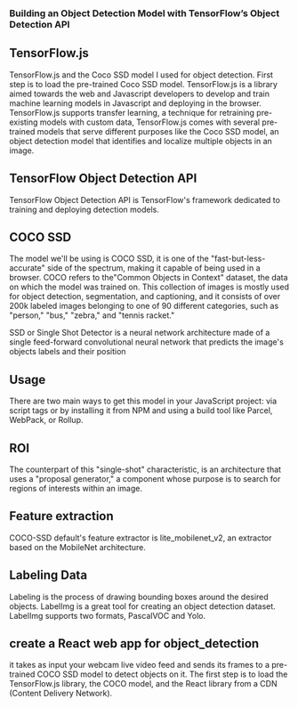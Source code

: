 
### Building an Object Detection Model with TensorFlow’s Object Detection API

## TensorFlow.js 

TensorFlow.js and the Coco SSD model I used for object detection. First step is to load the pre-trained Coco SSD model.
TensorFlow.js is a library aimed towards the web and Javascript developers to develop and train machine learning models in Javascript and deploying in the browser.
TensorFlow.js supports transfer learning, a technique for retraining pre-existing models with custom data,
TensorFlow.js comes with several pre-trained models that serve different purposes like the Coco SSD model, an object detection model that identifies
and localize multiple objects in an image.

## TensorFlow Object Detection API

TensorFlow Object Detection API is TensorFlow's framework dedicated to training and deploying detection models.

## COCO SSD

The model we'll be using is COCO SSD, it is one of the "fast-but-less-accurate" side of the spectrum, making it capable of being used in a browser. 
COCO refers to the"Common Objects in Context"  dataset, the data on which the model was trained on. This collection of images is mostly used for object detection, segmentation, and captioning, and it consists of over 200k labeled images belonging to one of 90 different categories, such as "person," "bus," "zebra," and "tennis racket."

SSD or Single Shot Detector is a neural network architecture made of a single feed-forward convolutional neural network that predicts the image's objects labels and their position

## Usage
There are two main ways to get this model in your JavaScript project: via script tags or by installing it from NPM and using a build tool like Parcel, WebPack, or Rollup.

## ROI

The counterpart of this "single-shot" characteristic, is an architecture that uses a "proposal generator," a component whose purpose is to search for regions of interests within an image.

 
## Feature extraction
 
 COCO-SSD default's feature extractor is lite_mobilenet_v2, an extractor based on the MobileNet architecture.
## Labeling Data
 Labeling is the process of drawing bounding boxes around the desired objects. LabelImg is a great tool for creating an object detection dataset.
LabelImg supports two formats, PascalVOC and Yolo.
 
 ## create a React web app for object_detection
it takes as input your webcam live video feed and sends its frames to a pre-trained COCO SSD model to detect objects on it.
The first step is to load the TensorFlow.js library, the COCO model, and the React library from a CDN (Content Delivery Network).
